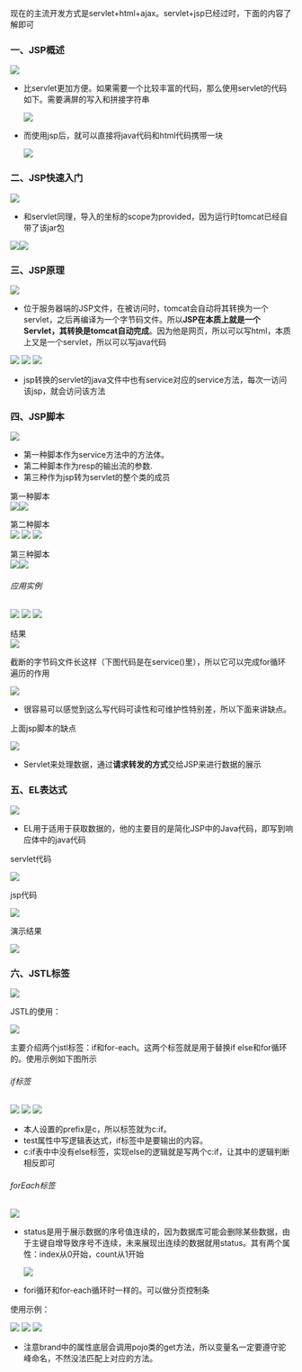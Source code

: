 现在的主流开发方式是servlet+html+ajax。servlet+jsp已经过时，下面的内容了解即可
### 一、JSP概述

![](assets/07JSP/file-20250712162116953.png)
* 比servlet更加方便。如果需要一个比较丰富的代码，那么使用servlet的代码如下。需要满屏的写入和拼接字符串

	![](assets/07JSP/file-20250712161950290.png)

* 而使用jsp后，就可以直接将java代码和html代码携带一块

	![](assets/07JSP/file-20250712162045015.png)

### 二、JSP快速入门
![](assets/07JSP/file-20250712162851042.png)
* 和servlet同理，导入的坐标的scope为provided，因为运行时tomcat已经自带了该jar包


![](assets/07JSP/file-20250712164312477.png)![](assets/07JSP/file-20250712164335215.png)


### 三、JSP原理
![](assets/07JSP/file-20250712170539282.png)
* 位于服务器端的JSP文件，在被访问时，tomcat会自动将其转换为一个servlet，之后再编译为一个字节码文件。所以**JSP在本质上就是一个Servlet，其转换是tomcat自动完成**。因为他是网页，所以可以写html，本质上又是一个servlet，所以可以写java代码

![](assets/07JSP/file-20250712170406758.png)
![](assets/07JSP/file-20250712170706137.png)
![](assets/07JSP/file-20250712170849451.png)
* jsp转换的servlet的java文件中也有service对应的service方法，每次一访问该jsp，就会访问该方法


### 四、JSP脚本
![](assets/07JSP/file-20250712171843031.png)
* 第一种脚本作为service方法中的方法体。
* 第二种脚本作为resp的输出流的参数.
* 第三种作为jsp转为servlet的整个类的成员


第一种脚本  
![](assets/07JSP/file-20250712171102950.png)![](assets/07JSP/file-20250712171121480.png)

第二种脚本  
![](assets/07JSP/file-20250712171439404.png)
![](assets/07JSP/file-20250712171510484.png)
![](assets/07JSP/file-20250712171450943.png)

第三种脚本  
![](assets/07JSP/file-20250712171815060.png)![](assets/07JSP/file-20250712171827884.png)


###### 应用实例

![](assets/07JSP/file-20250712175114641.png)
![](assets/07JSP/file-20250712175135628.png)
![](assets/07JSP/file-20250712175035571.png)


结果  
![](assets/07JSP/file-20250712175151235.png)

截断的字节码文件长这样（下图代码是在service()里），所以它可以完成for循环遍历的作用

![](assets/07JSP/file-20250712175256018.png)
* 很容易可以感觉到这么写代码可读性和可维护性特别差，所以下面来讲缺点。

上面jsp脚本的缺点

![](assets/07JSP/file-20250713175255457.png)
* Servlet来处理数据，通过**请求转发的方式**交给JSP来进行数据的展示

###  五、EL表达式
![](assets/07JSP/file-20250713181023281.png)
* EL用于适用于获取数据的，他的主要目的是简化JSP中的Java代码，即写到响应体中的java代码

servlet代码

![](assets/07JSP/file-20250713180328656.png)

jsp代码

![](assets/07JSP/file-20250713180830906.png)

演示结果

![](assets/07JSP/file-20250713180758741.png)


### 六、JSTL标签
![](assets/07JSP/file-20250713181605235.png)

JSTL的使用：

![](assets/07JSP/file-20250713181645746.png)

主要介绍两个jstl标签：if和for-each。这两个标签就是用于替换if else和for循环的。使用示例如下图所示

###### if标签

![](assets/07JSP/file-20250713184046076.png)
![](assets/07JSP/file-20250713184104182.png)
![](assets/07JSP/file-20250713184128315.png)
* 本人设置的prefix是c，所以标签就为c:if。
* test属性中写逻辑表达式，if标签中是要输出的内容。
* c:if表中中没有else标签，实现else的逻辑就是写两个c:if，让其中的逻辑判断相反即可

###### forEach标签

![](assets/07JSP/file-20250713185755611.png)
* status是用于展示数据的序号值连续的，因为数据库可能会删除某些数据，由于主键自增导致序号不连续，未来展现出连续的数据就用status。其有两个属性：index从0开始，count从1开始

	![](assets/07JSP/file-20250713190011187.png)
* fori循环和for-each循环时一样的。可以做分页控制条

使用示例：

![](assets/07JSP/file-20250713184046076.png)
![](assets/07JSP/file-20250713185517428.png)
![](assets/07JSP/file-20250713190230627.png)
* 注意brand中的属性底层会调用pojo类的get方法，所以变量名一定要遵守驼峰命名，不然没法匹配上对应的方法。


